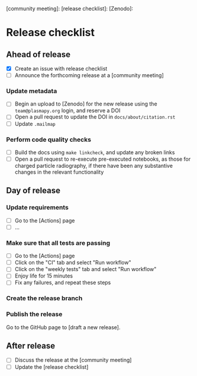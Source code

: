 [community meeting]:
[release checklist]:
[Zenodo]:

# Release checklist

## Ahead of release

 - [x] Create an issue with release checklist
 - [ ] Announce the forthcoming release at a [community meeting]

### Update metadata

 - [ ] Begin an upload to [Zenodo] for the new release using the
   `team@plasmapy.org` login, and reserve a DOI
 - [ ] Open a pull request to update the DOI in `docs/about/citation.rst`
 - [ ] Update `.mailmap`

### Perform code quality checks

 - [ ] Build the docs using `make linkcheck`, and update any broken links
 - [ ] Open a pull request to re-execute pre-executed notebooks, as
       those for charged particle radiography, if there have been any
       substantive changes in the relevant functionality

## Day of release

### Update requirements

 - [ ] Go to the [Actions] page
 - [ ] ...

### Make sure that all tests are passing

 - [ ] Go to the [Actions] page
 - [ ] Click on the "CI" tab and select "Run workflow"
 - [ ] Click on the "weekly tests" tab and select "Run workflow"
 - [ ] Enjoy life for 15 minutes
 - [ ] Fix any failures, and repeat these steps

### Create the release branch

### Publish the release

Go to the GitHub page to [draft a new release].


## After release

 - [ ] Discuss the release at the [community meeting]
 - [ ] Update the [release checklist]

